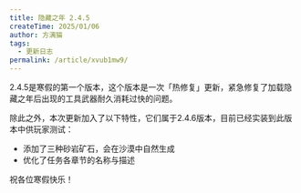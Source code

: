 ```yaml
---
title: 隐藏之年 2.4.5
createTime: 2025/01/06
author: 方漓猫
tags:
  - 更新日志
permalink: /article/xvub1mw9/
---
```


2.4.5是寒假的第一个版本，这个版本是一次「热修复」更新，紧急修复了加载隐藏之年后出现的工具武器耐久消耗过快的问题。

<!-- more -->

除此之外，本次更新加入了以下特性，它们属于2.4.6版本，目前已经实装到此版本中供玩家测试：

- 添加了三种砂岩矿石，会在沙漠中自然生成
- 优化了任务各章节的名称与描述


祝各位寒假快乐！